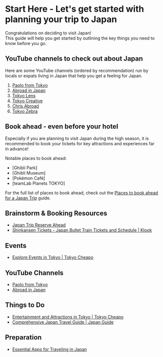 # Start Here - Let's get started with planning your trip to Japan

Congratulations on deciding to visit Japan!  
This guide will help you get started by outlining the key things you need to know before you go.

## YouTube channels to check out about Japan

Here are some YouTube channels (ordered by recommendation) run by locals or expats living in Japan that help you get a feeling for Japan.
1. [Paolo from Tokyo](https://youtube.com/@paolofromtokyo)
1. [Abroad in Japan](https://youtube.com/@abroadinjapan)
1. [Tokyo Lens](https://youtube.com/@TokyoLens)
1. [Tokyo Creative](https://youtube.com/@TokyoCreativePlay)
1. [Chris Abroad](https://youtube.com/@ChrisAbroad)
1. [Tokyo Zebra](https://youtube.com/@TokyoZebra)

## Book ahead - even before your hotel

Especially if you are planning to visit Japan during the high season, it is recommended to book your tickets for key attractions and experiences far in advance!

Notable places to book ahead:
* [Ghibli Park]
* [Ghibli Museum]
* [Pokémon Café]
* [teamLab Planets TOKYO]

For the full list of places to book ahead, check out the [Places to book ahead for a Japan Trip](./reserve-ahead.md) guide.

## Brainstorm & Booking Resources

* [Japan Trip Reserve Ahead](https://ahandsel.gitbook.io/japan-blog/japan_trip_reserve_ahead)
* [Shinkansen Tickets - Japan Bullet Train Tickets and Schedule | Klook](https://www.klook.com/japan-rail/shinkansen/)

## Events

* [Explore Events in Tokyo | Tokyo Cheapo](https://tokyocheapo.com/events/)

## YouTube Channels

* [Paolo from Tokyo](https://youtube.com/@paolofromtokyo?si=wJke5ltyrPHHHSeM)
* [Abroad in Japan](https://youtube.com/@abroadinjapan?si=bwGnTcn_mJWBMBLL)

## Things to Do

* [Entertainment and Attractions in Tokyo | Tokyo Cheapo](https://tokyocheapo.com/entertainment/)
* [Comprehensive Japan Travel Guide | Japan Guide](https://www.japan-guide.com)

## Preparation

* [Essential Apps for Traveling in Japan](https://ahandsel.gitbook.io/japan-blog/apps)
